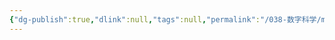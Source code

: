 ```yaml
---
{"dg-publish":true,"dlink":null,"tags":null,"permalink":"/038-数字科学/math/离散数学/容斥原理/","dgPassFrontmatter":true}
---
```

